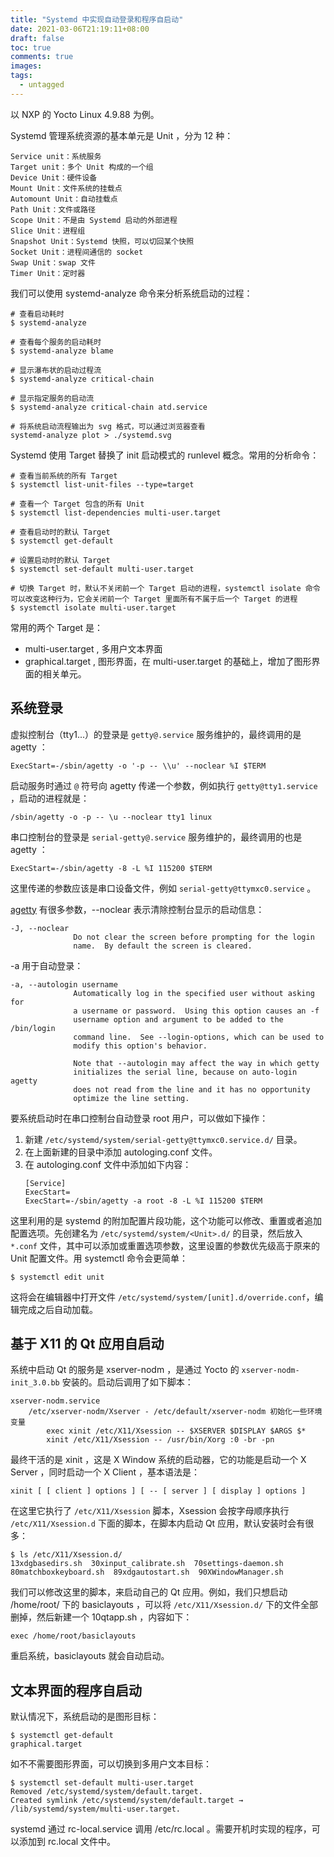 ```yaml
---
title: "Systemd 中实现自动登录和程序自启动"
date: 2021-03-06T21:19:11+08:00
draft: false
toc: true
comments: true
images:
tags:
  - untagged
---
```


以 NXP 的 Yocto Linux 4.9.88 为例。

Systemd 管理系统资源的基本单元是 Unit ，分为 12 种：

```
Service unit：系统服务
Target unit：多个 Unit 构成的一个组
Device Unit：硬件设备
Mount Unit：文件系统的挂载点
Automount Unit：自动挂载点
Path Unit：文件或路径
Scope Unit：不是由 Systemd 启动的外部进程
Slice Unit：进程组
Snapshot Unit：Systemd 快照，可以切回某个快照
Socket Unit：进程间通信的 socket
Swap Unit：swap 文件
Timer Unit：定时器
```

我们可以使用 systemd-analyze 命令来分析系统启动的过程：

```
# 查看启动耗时
$ systemd-analyze

# 查看每个服务的启动耗时
$ systemd-analyze blame

# 显示瀑布状的启动过程流
$ systemd-analyze critical-chain

# 显示指定服务的启动流
$ systemd-analyze critical-chain atd.service

# 将系统启动流程输出为 svg 格式，可以通过浏览器查看
systemd-analyze plot > ./systemd.svg
```

Systemd 使用 Target 替换了 init 启动模式的 runlevel 概念。常用的分析命令：

```
# 查看当前系统的所有 Target
$ systemctl list-unit-files --type=target

# 查看一个 Target 包含的所有 Unit
$ systemctl list-dependencies multi-user.target

# 查看启动时的默认 Target
$ systemctl get-default

# 设置启动时的默认 Target
$ systemctl set-default multi-user.target

# 切换 Target 时，默认不关闭前一个 Target 启动的进程，systemctl isolate 命令可以改变这种行为，它会关闭前一个 Target 里面所有不属于后一个 Target 的进程
$ systemctl isolate multi-user.target
```

常用的两个 Target 是：

* multi-user.target , 多用户文本界面
* graphical.target , 图形界面，在 multi-user.target 的基础上，增加了图形界面的相关单元。


## 系统登录

虚拟控制台（tty1...）的登录是 `getty@.service` 服务维护的，最终调用的是 agetty ：

```
ExecStart=-/sbin/agetty -o '-p -- \\u' --noclear %I $TERM
```

启动服务时通过 `@` 符号向 agetty 传递一个参数，例如执行 `getty@tty1.service` ，启动的进程就是：

```
/sbin/agetty -o -p -- \u --noclear tty1 linux
```

串口控制台的登录是 `serial-getty@.service` 服务维护的，最终调用的也是 agetty ：

```
ExecStart=-/sbin/agetty -8 -L %I 115200 $TERM
```

这里传递的参数应该是串口设备文件，例如 `serial-getty@ttymxc0.service` 。

[agetty](https://man7.org/linux/man-pages/man8/agetty.8.html) 有很多参数，--noclear 表示清除控制台显示的启动信息：

```
-J, --noclear
              Do not clear the screen before prompting for the login
              name.  By default the screen is cleared.
```

-a 用于自动登录：

```
-a, --autologin username
              Automatically log in the specified user without asking for
              a username or password.  Using this option causes an -f
              username option and argument to be added to the /bin/login
              command line.  See --login-options, which can be used to
              modify this option's behavior.

              Note that --autologin may affect the way in which getty
              initializes the serial line, because on auto-login agetty
              does not read from the line and it has no opportunity
              optimize the line setting.
```

要系统启动时在串口控制台自动登录 root 用户，可以做如下操作：

1. 新建 `/etc/systemd/system/serial-getty@ttymxc0.service.d/` 目录。
2. 在上面新建的目录中添加 autologing.conf 文件。
3. 在 autologing.conf 文件中添加如下内容：
	```
	[Service]
	ExecStart=
	ExecStart=-/sbin/agetty -a root -8 -L %I 115200 $TERM
	```

这里利用的是 systemd 的附加配置片段功能，这个功能可以修改、重置或者追加配置选项。先创建名为 `/etc/systemd/system/<Unit>.d/`  的目录，然后放入 `*.conf` 文件，其中可以添加或重置选项参数，这里设置的参数优先级高于原来的 Unit 配置文件。用 systemctl 命令会更简单：

```
$ systemctl edit unit
```

这将会在编辑器中打开文件 `/etc/systemd/system/[unit].d/override.conf`，编辑完成之后自动加载。

## 基于 X11 的 Qt 应用自启动

系统中启动 Qt 的服务是 xserver-nodm ，是通过 Yocto 的 `xserver-nodm-init_3.0.bb` 安装的。启动后调用了如下脚本：

```
xserver-nodm.service
	/etc/xserver-nodm/Xserver - /etc/default/xserver-nodm 初始化一些环境变量
		exec xinit /etc/X11/Xsession -- $XSERVER $DISPLAY $ARGS $*
		xinit /etc/X11/Xsession -- /usr/bin/Xorg :0 -br -pn
```

最终干活的是 xinit ，这是 X Window 系统的启动器，它的功能是启动一个 X Server ，同时启动一个 X Client ，基本语法是：

```
xinit [ [ client ] options ] [ -- [ server ] [ display ] options ]
```

在这里它执行了 `/etc/X11/Xsession` 脚本，Xsession 会按字母顺序执行 `/etc/X11/Xsession.d` 下面的脚本，在脚本内启动 Qt 应用，默认安装时会有很多：

```
$ ls /etc/X11/Xsession.d/
13xdgbasedirs.sh  30xinput_calibrate.sh  70settings-daemon.sh  80matchboxkeyboard.sh  89xdgautostart.sh  90XWindowManager.sh
```

我们可以修改这里的脚本，来启动自己的 Qt 应用。例如，我们只想启动 /home/root/ 下的 basiclayouts ，可以将 `/etc/X11/Xsession.d/` 下的文件全部删掉，然后新建一个 10qtapp.sh ，内容如下：

```
exec /home/root/basiclayouts
```

重启系统，basiclayouts 就会自动启动。

## 文本界面的程序自启动

默认情况下，系统启动的是图形目标：

```
$ systemctl get-default
graphical.target
```

如不不需要图形界面，可以切换到多用户文本目标：

```
$ systemctl set-default multi-user.target
Removed /etc/systemd/system/default.target.
Created symlink /etc/systemd/system/default.target → /lib/systemd/system/multi-user.target.
```

systemd 通过 rc-local.service 调用 /etc/rc.local 。需要开机时实现的程序，可以添加到 rc.local 文件中。